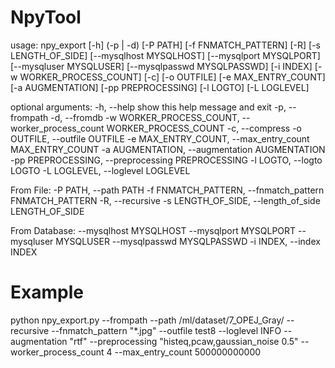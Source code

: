 # NpyTool

usage: npy_export [-h] (-p | -d) [-P PATH] [-f FNMATCH_PATTERN] [-R]
                  [-s LENGTH_OF_SIDE] [--mysqlhost MYSQLHOST]
                  [--mysqlport MYSQLPORT] [--mysqluser MYSQLUSER]
                  [--mysqlpasswd MYSQLPASSWD] [-i INDEX]
                  [-w WORKER_PROCESS_COUNT] [-c] [-o OUTFILE]
                  [-e MAX_ENTRY_COUNT] [-a AUGMENTATION] [-pp PREPROCESSING]
                  [-l LOGTO] [-L LOGLEVEL]

optional arguments:
  -h, --help            show this help message and exit
  -p, --frompath
  -d, --fromdb
  -w WORKER_PROCESS_COUNT, --worker_process_count WORKER_PROCESS_COUNT
  -c, --compress
  -o OUTFILE, --outfile OUTFILE
  -e MAX_ENTRY_COUNT, --max_entry_count MAX_ENTRY_COUNT
  -a AUGMENTATION, --augmentation AUGMENTATION
  -pp PREPROCESSING, --preprocessing PREPROCESSING
  -l LOGTO, --logto LOGTO
  -L LOGLEVEL, --loglevel LOGLEVEL

From File:
  -P PATH, --path PATH
  -f FNMATCH_PATTERN, --fnmatch_pattern FNMATCH_PATTERN
  -R, --recursive
  -s LENGTH_OF_SIDE, --length_of_side LENGTH_OF_SIDE

From Database:
  --mysqlhost MYSQLHOST
  --mysqlport MYSQLPORT
  --mysqluser MYSQLUSER
  --mysqlpasswd MYSQLPASSWD
  -i INDEX, --index INDEX



# Example

python npy_export.py 
  --frompath 
  --path /ml/dataset/7_OPEJ_Gray/ 
  --recursive 
  --fnmatch_pattern "*.jpg" 
  --outfile test8 
  --loglevel INFO 
  --augmentation "rtf" 
  --preprocessing "histeq,pcaw,gaussian_noise  0.5" 
  --worker_process_count 4 
  --max_entry_count 500000000000
  

